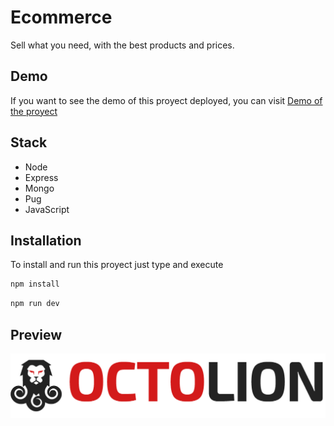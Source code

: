# Ecommerce
Sell what you need, with the best products and prices.

## Demo
If you want to see the demo of this proyect deployed, you can visit [Demo of the proyect](https://juanjosevega99.github.io/market-express)

## Stack
- Node
- Express
- Mongo
- Pug
- JavaScript

## Installation
To install and run this proyect just type and execute
```bash
npm install
```
```bash
npm run dev
```
## Preview
![](/public/logo/octolion@2x.png)
